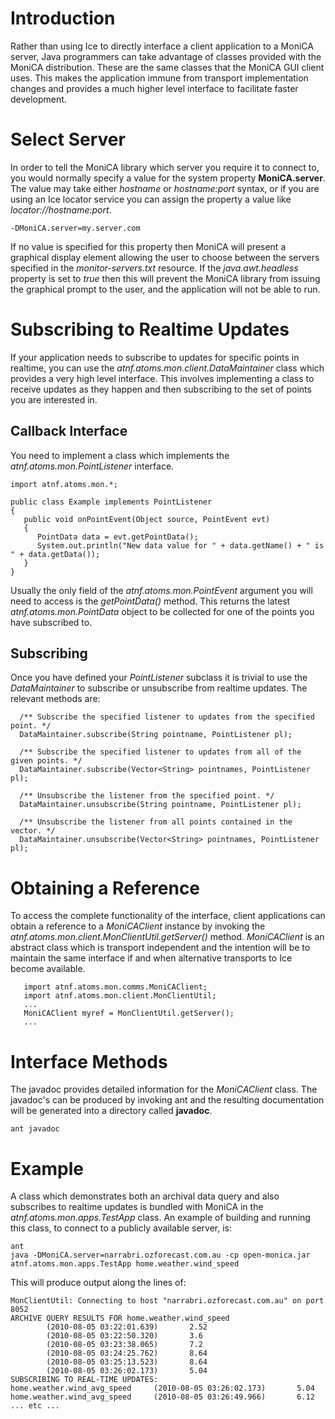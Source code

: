 # Introduction #

Rather than using Ice to directly interface a client application to a MoniCA server, Java programmers can take advantage of classes provided with the MoniCA distribution. These are the same classes that the MoniCA GUI client uses. This makes the application immune from transport implementation changes and provides a much higher level interface to facilitate faster development.


# Select Server #

In order to tell the MoniCA library which server you require it to connect to, you would normally specify a value for the system property **MoniCA.server**. The value may take either _hostname_ or _hostname:port_ syntax, or if you are using an Ice locator service you can assign the property a value like _locator://hostname:port_.

```
-DMoniCA.server=my.server.com
```

If no value is specified for this property then MoniCA will present a graphical display element allowing the user to choose between the servers specified in the _monitor-servers.txt_ resource. If the _java.awt.headless_ property is set to _true_ then this will prevent the MoniCA library from issuing the graphical prompt to the user, and the application will not be able to run.

# Subscribing to Realtime Updates #

If your application needs to subscribe to updates for specific points in realtime, you can use the _atnf.atoms.mon.client.DataMaintainer_ class which provides a very high level interface. This involves implementing a class to receive updates as they happen and then subscribing to the set of points you are interested in.

## Callback Interface ##

You need to implement a class which implements the _atnf.atoms.mon.PointListener_ interface.

```
import atnf.atoms.mon.*;

public class Example implements PointListener
{
   public void onPointEvent(Object source, PointEvent evt)
   {
      PointData data = evt.getPointData();
      System.out.println("New data value for " + data.getName() + " is " + data.getData());
   }
}
```

Usually the only field of the _atnf.atoms.mon.PointEvent_ argument you will need to access is the _getPointData()_ method. This returns the latest _atnf.atoms.mon.PointData_ object to be collected for one of the points you have subscribed to.

## Subscribing ##

Once you have defined your _PointListener_ subclass it is trivial to use the _DataMaintainer_ to subscribe or unsubscribe from realtime updates. The relevant methods are:

```
  /** Subscribe the specified listener to updates from the specified point. */
  DataMaintainer.subscribe(String pointname, PointListener pl);

  /** Subscribe the specified listener to updates from all of the given points. */
  DataMaintainer.subscribe(Vector<String> pointnames, PointListener pl);

  /** Unsubscribe the listener from the specified point. */
  DataMaintainer.unsubscribe(String pointname, PointListener pl);

  /** Unsubscribe the listener from all points contained in the vector. */
  DataMaintainer.unsubscribe(Vector<String> pointnames, PointListener pl);
```

# Obtaining a Reference #

To access the complete functionality of the interface, client applications can obtain a reference to a _MoniCAClient_ instance by invoking the _atnf.atoms.mon.client.MonClientUtil.getServer()_ method. _MoniCAClient_ is an abstract class which is transport independent and the intention will be to maintain the same interface if and when alternative transports to Ice become available.

```
   import atnf.atoms.mon.comms.MoniCAClient;
   import atnf.atoms.mon.client.MonClientUtil;
   ...
   MoniCAClient myref = MonClientUtil.getServer();
   ...
```

# Interface Methods #

The javadoc provides detailed information for the _MoniCAClient_ class. The javadoc's can be produced by invoking ant and the resulting documentation will be generated into a directory called **javadoc**.

```
ant javadoc
```

# Example #

A class which demonstrates both an archival data query and also subscribes to realtime updates is bundled with MoniCA in the _atnf.atoms.mon.apps.TestApp_ class. An example of building and running this class, to connect to a publicly available server, is:

```
ant
java -DMoniCA.server=narrabri.ozforecast.com.au -cp open-monica.jar atnf.atoms.mon.apps.TestApp home.weather.wind_speed
```

This will produce output along the lines of:

```
MonClientUtil: Connecting to host "narrabri.ozforecast.com.au" on port 8052
ARCHIVE QUERY RESULTS FOR home.weather.wind_speed
        (2010-08-05 03:22:01.639)       2.52
        (2010-08-05 03:22:50.320)       3.6
        (2010-08-05 03:23:38.065)       7.2
        (2010-08-05 03:24:25.762)       8.64
        (2010-08-05 03:25:13.523)       8.64
        (2010-08-05 03:26:02.173)       5.04
SUBSCRIBING TO REAL-TIME UPDATES:
home.weather.wind_avg_speed     (2010-08-05 03:26:02.173)       5.04
home.weather.wind_avg_speed     (2010-08-05 03:26:49.966)       6.12
... etc ...
```